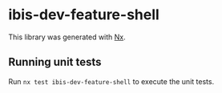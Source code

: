 # ibis-dev-feature-shell

This library was generated with [Nx](https://nx.dev).

## Running unit tests

Run `nx test ibis-dev-feature-shell` to execute the unit tests.
